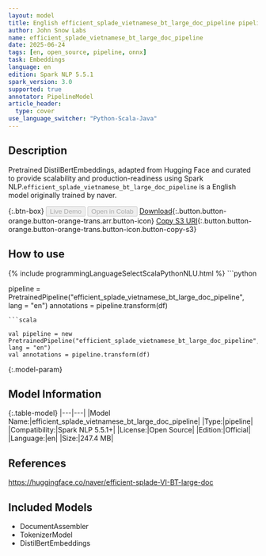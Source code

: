 ```yaml
---
layout: model
title: English efficient_splade_vietnamese_bt_large_doc_pipeline pipeline DistilBertEmbeddings from naver
author: John Snow Labs
name: efficient_splade_vietnamese_bt_large_doc_pipeline
date: 2025-06-24
tags: [en, open_source, pipeline, onnx]
task: Embeddings
language: en
edition: Spark NLP 5.5.1
spark_version: 3.0
supported: true
annotator: PipelineModel
article_header:
  type: cover
use_language_switcher: "Python-Scala-Java"
---
```


## Description

Pretrained DistilBertEmbeddings, adapted from Hugging Face and curated to provide scalability and production-readiness using Spark NLP.`efficient_splade_vietnamese_bt_large_doc_pipeline` is a English model originally trained by naver.

{:.btn-box}
<button class="button button-orange" disabled>Live Demo</button>
<button class="button button-orange" disabled>Open in Colab</button>
[Download](https://s3.amazonaws.com/auxdata.johnsnowlabs.com/public/models/efficient_splade_vietnamese_bt_large_doc_pipeline_en_5.5.1_3.0_1750780301034.zip){:.button.button-orange.button-orange-trans.arr.button-icon}
[Copy S3 URI](s3://auxdata.johnsnowlabs.com/public/models/efficient_splade_vietnamese_bt_large_doc_pipeline_en_5.5.1_3.0_1750780301034.zip){:.button.button-orange.button-orange-trans.button-icon.button-copy-s3}

## How to use



<div class="tabs-box" markdown="1">
{% include programmingLanguageSelectScalaPythonNLU.html %}
```python

pipeline = PretrainedPipeline("efficient_splade_vietnamese_bt_large_doc_pipeline", lang = "en")
annotations =  pipeline.transform(df)   

```
```scala

val pipeline = new PretrainedPipeline("efficient_splade_vietnamese_bt_large_doc_pipeline", lang = "en")
val annotations = pipeline.transform(df)

```
</div>

{:.model-param}
## Model Information

{:.table-model}
|---|---|
|Model Name:|efficient_splade_vietnamese_bt_large_doc_pipeline|
|Type:|pipeline|
|Compatibility:|Spark NLP 5.5.1+|
|License:|Open Source|
|Edition:|Official|
|Language:|en|
|Size:|247.4 MB|

## References

https://huggingface.co/naver/efficient-splade-VI-BT-large-doc

## Included Models

- DocumentAssembler
- TokenizerModel
- DistilBertEmbeddings